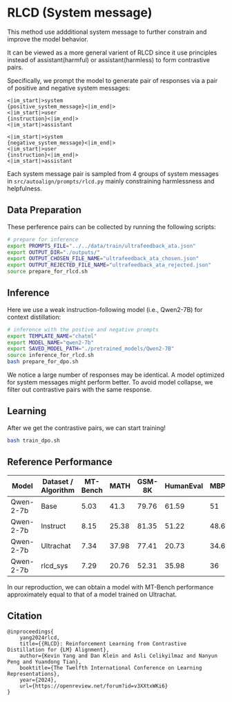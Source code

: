 # RLCD (System message)

This method use addditional system message to further constrain and improve the model behavior.

It can be viewed as a more general varient of RLCD since it use principles instead of assistant(harmful) or assistant(harmless) to form contrastive pairs.

Specifically, we prompt the model to generate pair of responses via a pair of positive and negative system messages:

```
<|im_start|>system
{positive_system_message}<|im_end|>
<|im_start|>user
{instruction}<|im_end|>
<|im_start|>assistant
```

```
<|im_start|>system
{negative_system_message}<|im_end|>
<|im_start|>user
{instruction}<|im_end|>
<|im_start|>assistant
```

Each system message pair is sampled from 4 groups of system messages in `src/autoalign/prompts/rlcd.py` mainly constraining harmlessness and helpfulness.

## Data Preparation

These perference pairs can be collected by running the following scripts:

```bash
# prepare for inference
export PROMPTS_FILE="../../data/train/ultrafeedback_ata.json"
export OUTPUT_DIR="./outputs/"
export OUTPUT_CHOSEN_FILE_NAME="ultrafeedback_ata_chosen.json"
export OUTPUT_REJECTED_FILE_NAME="ultrafeedback_ata_rejected.json"
source prepare_for_rlcd.sh
```

## Inference

Here we use a weak instruction-following model (i.e., Qwen2-7B) for context distillation:

```bash
# inference with the postive and negative prompts
export TEMPLATE_NAME="chatml"
export MODEL_NAME="qwen2-7b"
export SAVED_MODEL_PATH="./pretrained_models/Qwen2-7B"
source inference_for_rlcd.sh
bash prepare_for_dpo.sh
```
We notice a large number of responses may be identical. A model optimized for system messages might perform better. To avoid model collapse, we filter out contrastive pairs with the same response.

## Learning

After we get the contrastive pairs, we can start training!

```bash
bash train_dpo.sh
```

## Reference Performance

| Model | Dataset / Algorithm |	MT-Bench | MATH | GSM-8K | HumanEval | MBPP | HumanEval-CN | MBPP-CN | MMLU	| GPQA | CMMLU |C-Eval
| -- | -- | -- | -- | -- | -- | -- | -- | -- | -- | -- | -- | -- |
| Qwen-2-7b | Base | 5.03 | 41.3 |	79.76 | 61.59 | 51 | 60.37 | 48.4 |	62.4 |	31.31 |	67.72 |	42.66
| Qwen-2-7b | Instruct | 8.15	| 25.38 | 81.35	|51.22 | 48.6 | 61.59 | 24.2 | 64.1 | 31.82 | 62.24	| 46.04
| Qwen-2-7b | Ultrachat | 7.34 | 37.98 | 77.41 |	20.73 |	34.6 | 11.59 | 32.8 | 61.35 | 31.31 | 72.23 | 63.18
| Qwen-2-7b | rlcd_sys | 7.29	|	20.76 | 52.31 |	35.98 | 36 | 29.88 | 35.4 | 52.89 | 21.21 | 68.98 | 71.35

In our reproduction, we can obtain a model with MT-Bench performance approximately equal to that of a model trained on Ultrachat.

## Citation

```
@inproceedings{
    yang2024rlcd,
    title={{RLCD}: Reinforcement Learning from Contrastive Distillation for {LM} Alignment},
    author={Kevin Yang and Dan Klein and Asli Celikyilmaz and Nanyun Peng and Yuandong Tian},
    booktitle={The Twelfth International Conference on Learning Representations},
    year={2024},
    url={https://openreview.net/forum?id=v3XXtxWKi6}
}
```
